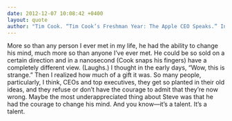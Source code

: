 ```yaml
---
date: 2012-12-07 10:08:42 +0400
layout: quote
author: "Tim Cook. “Tim Cook’s Freshman Year: The Apple CEO Speaks.” Interview to Bloomberg."
---
```

More so than any person I ever met in my life, he had the ability to change his mind, much more so than anyone I’ve ever met. He could be so sold on a certain direction and in a nanosecond (Cook snaps his fingers) have a completely different view. (Laughs.) I thought in the early days, “Wow, this is strange.” Then I realized how much of a gift it was. So many people, particularly, I think, CEOs and top executives, they get so planted in their old ideas, and they refuse or don’t have the courage to admit that they’re now wrong. Maybe the most underappreciated thing about Steve was that he had the courage to change his mind. And you know—it’s a talent. It’s a talent.
